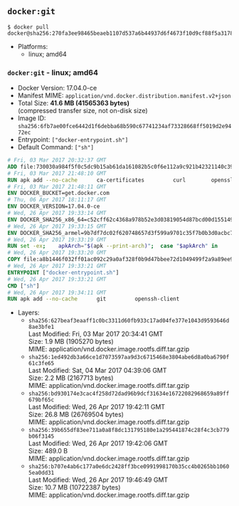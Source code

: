 ## `docker:git`

```console
$ docker pull docker@sha256:270fa3ee98465beaeb1107d537a6b44937d6f4673f10d9cf88f5a3178ff52dd2
```

-	Platforms:
	-	linux; amd64

### `docker:git` - linux; amd64

-	Docker Version: 17.04.0-ce
-	Manifest MIME: `application/vnd.docker.distribution.manifest.v2+json`
-	Total Size: **41.6 MB (41565363 bytes)**  
	(compressed transfer size, not on-disk size)
-	Image ID: `sha256:6fb7ae00fce6442d1f6debba68b590c67741234af73328668ff5019d2e9472ec`
-	Entrypoint: `["docker-entrypoint.sh"]`
-	Default Command: `["sh"]`

```dockerfile
# Fri, 03 Mar 2017 20:32:37 GMT
ADD file:730030a984f5f0c5dc9b15ab61da161082b5c0f6e112a9c921b42321140c3927 in / 
# Fri, 03 Mar 2017 21:48:10 GMT
RUN apk add --no-cache 		ca-certificates 		curl 		openssl
# Fri, 03 Mar 2017 21:48:11 GMT
ENV DOCKER_BUCKET=get.docker.com
# Thu, 06 Apr 2017 18:11:17 GMT
ENV DOCKER_VERSION=17.04.0-ce
# Wed, 26 Apr 2017 19:33:14 GMT
ENV DOCKER_SHA256_x86_64=c52cff62c4368a978b52e3d03819054d87bcd00d15514934ce2e0e09b99dd100
# Wed, 26 Apr 2017 19:33:15 GMT
ENV DOCKER_SHA256_armel=9b7df7dc02f620748657d3f599a9701c35f7b0b3d0acbc7fd324126ba5f6c4e9
# Wed, 26 Apr 2017 19:33:19 GMT
RUN set -ex; 	apkArch="$(apk --print-arch)"; 	case "$apkArch" in 		x86_64) dockerArch=x86_64 ;; 		armhf) dockerArch=armel ;; 		*) echo >&2 "error: unknown Docker static binary arch $apkArch"; exit 1 ;; 	esac; 	curl -fSL "https://${DOCKER_BUCKET}/builds/Linux/${dockerArch}/docker-${DOCKER_VERSION}.tgz" -o docker.tgz; 	sha256="DOCKER_SHA256_${dockerArch}"; sha256="$(eval "echo \$${sha256}")"; 	echo "${sha256} *docker.tgz" | sha256sum -c -; 	tar -xzvf docker.tgz; 	mv docker/* /usr/local/bin/; 	rmdir docker; 	rm docker.tgz; 	docker -v
# Wed, 26 Apr 2017 19:33:20 GMT
COPY file:a8b1446f032ff01ac092c29a0af328f0b9d47bbee72d1049499f2a9a89ee988a in /usr/local/bin/ 
# Wed, 26 Apr 2017 19:33:21 GMT
ENTRYPOINT ["docker-entrypoint.sh"]
# Wed, 26 Apr 2017 19:33:21 GMT
CMD ["sh"]
# Wed, 26 Apr 2017 19:34:11 GMT
RUN apk add --no-cache 		git 		openssh-client
```

-	Layers:
	-	`sha256:627beaf3eaaff1c0bc3311d60fb933c17ad04fe377e1043d9593646d8ae3bfe1`  
		Last Modified: Fri, 03 Mar 2017 20:34:41 GMT  
		Size: 1.9 MB (1905270 bytes)  
		MIME: application/vnd.docker.image.rootfs.diff.tar.gzip
	-	`sha256:1ed492db3a66ce1d7073597aa9d3c6715468e3804abe6d8a0ba6790f61c3fe65`  
		Last Modified: Sat, 04 Mar 2017 04:39:06 GMT  
		Size: 2.2 MB (2167713 bytes)  
		MIME: application/vnd.docker.image.rootfs.diff.tar.gzip
	-	`sha256:bd930174e3cac4f258d72dad96b9dcf31634e16722082968659a89ff679bf65c`  
		Last Modified: Wed, 26 Apr 2017 19:42:11 GMT  
		Size: 26.8 MB (26769504 bytes)  
		MIME: application/vnd.docker.image.rootfs.diff.tar.gzip
	-	`sha256:39b655df83ee711a0a8f8dc131795180e1a295441874c28f4c3cb779b06f3145`  
		Last Modified: Wed, 26 Apr 2017 19:42:06 GMT  
		Size: 489.0 B  
		MIME: application/vnd.docker.image.rootfs.diff.tar.gzip
	-	`sha256:b707e4ab6c177a0e6dc2428ff3bce0991998170b35cc4b0265bb10605ea0dd31`  
		Last Modified: Wed, 26 Apr 2017 19:46:49 GMT  
		Size: 10.7 MB (10722387 bytes)  
		MIME: application/vnd.docker.image.rootfs.diff.tar.gzip
